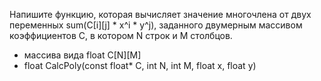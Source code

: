 Напишите функцию, которая вычисляет значение многочлена от двух переменных sum(С[i][j] * x^i * y^j), заданного двумерным массивом коэффициентов С, в котором N строк и M столбцов.

- массива вида float C[N][M]
- float CalcPoly(const float* C, int N, int M, float x, float y)
